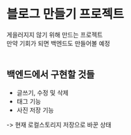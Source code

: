 # 블로그 만들기 프로젝트

게을러지지 않기 위해 만드는 프로젝트<br/>
만약 기회가 되면 백엔드도 만들어볼 예정<br/><br/>
## 백엔드에서 구현할 것들
<ul>
<li>글쓰기, 수정 및 삭제</li>
<li>태그 기능</li>
<li>사진 저장 기능</li>
</ul>
-> 현재 로컬스토리지 저장으로 바꾼 상태
